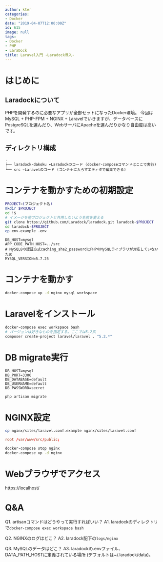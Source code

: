 ```yaml
---
author: kter
categories:
- Docker
date: "2019-04-07T12:00:00Z"
id: 615
image: null
tags:
- Docker
- PHP
- LaraDock
title: Laravel入門 -Laradock導入-
---
```

# はじめに

## Laradockについて

PHPを開発するのに必要なアプリが全部セットになったDocker環境。
今回はMySQL + PHP-FPM + NGINX + Laravelでいきますが、データベースにPostgreSQLを選んだり、WebサーバにApacheを選んだりかなり自由度は高いです。

## ディレクトリ構成

```
.
├── laradock-dakoku ←Laradockのコード (docker-composeコマンドはここで実行)
└── src ←Laravelのコード (コンテナに入らずエディタで編集できる)
```

# コンテナを動かすための初期設定

```bash
PROJECT=(プロジェクト名)
mkdir $PROJECT
cd !$
# イメージを他プロジェクトと共用しないよう名前を変える
git clone https://github.com/Laradock/laradock.git laradock-$PROJECT
cd laradock-$PROJECT
cp env-example .env
```

```:.env
DB_HOST=mysql
APP_CODE_PATH_HOST=../src
# MySQL8の認証方式caching_sha2_passwordにPHPのMySQLライブラリが対応していないため
MYSQL_VERSION=5.7.25
```

# コンテナを動かす

```bash
docker-compose up -d nginx mysql workspace
```

# Laravelをインストール

```bash
docker-compose exec workspace bash
# バージョンは好きなものを指定する。ここでは5.2系
composer create-project laravel/laravel . "5.2.*"
```

# DB migrate実行

```:.env
DB_HOST=mysql
DB_PORT=3306
DB_DATABASE=default
DB_USERNAME=default
DB_PASSWORD=secret
```

```bash
php artisan migrate
```

# NGINX設定

```bash
cp nginx/sites/laravel.conf.example nginx/sites/laravel.conf
```

```:nginx/sites/laravel.conf
root /var/www/src/public;
```

```bash
docker-compose stop nginx
docker-compose up -d nginx
```

# Webブラウザでアクセス

https://localhost/

# Q&A

Q1. artisanコマンドはどうやって実行すればいい？
A1. laradockのディレクトリで`docker-compose exec workspace bash`

Q2. NGINXのログはどこ？
A2. laradock配下の`logs/nginx`

Q3. MySQLのデータはどこ？
A3. laradockの.envファイル、DATA_PATH_HOSTに定義されている場所 (デフォルトは~/.laradock/data)。


